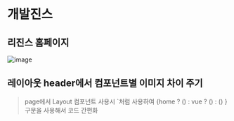 # 개발진스

## 리진스 홈페이지
![image](https://user-images.githubusercontent.com/113181934/226876236-5e031a61-15f9-43d9-b9f0-b6a24175caa8.png)






## 레이아웃 header에서 컴포넌트별 이미지 차이 주기
> page에서 Layout 컴포넌트 사용시 
<Layout angular>`처럼 사용하여
{home ? () : vue ? () : () } 구문을 사용해서
코드 간편화



